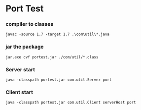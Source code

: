 # Port Test

### compiler to classes
```
javac -source 1.7 -target 1.7 .\com\util\*.java
```

### jar the package
```
jar.exe cvf portest.jar ./com/util/*.class
```

### Server start
```
java -classpath portest.jar com.util.Server port
```


### Client start
```
java -classpath portest.jar com.util.Client serverHost port
```